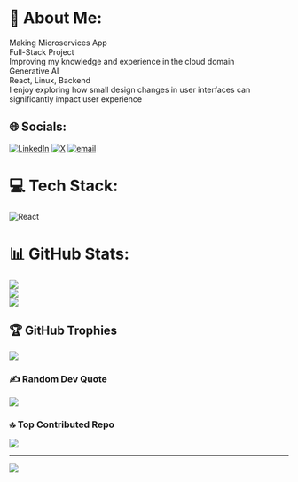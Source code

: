 # 💫 About Me:
Making Microservices App<br>Full-Stack Project<br>Improving my knowledge and experience in the cloud domain<br>Generative AI<br>React, Linux, Backend<br>I enjoy exploring how small design changes in user interfaces can significantly impact user experience


## 🌐 Socials:
[![LinkedIn](https://img.shields.io/badge/LinkedIn-%230077B5.svg?logo=linkedin&logoColor=white)](https://linkedin.com/in/bharat-panigrahi) [![X](https://img.shields.io/badge/X-black.svg?logo=X&logoColor=white)](https://x.com/Bharat1056) [![email](https://img.shields.io/badge/Email-D14836?logo=gmail&logoColor=white)](mailto:bharatpanigrahi225@gmail.com) 

# 💻 Tech Stack:
![React](https://img.shields.io/badge/react-%2320232a.svg?style=for-the-badge&logo=react&logoColor=%2361DAFB)
# 📊 GitHub Stats:
![](https://github-readme-stats.vercel.app/api?username=Bharat1056&theme=prussian&hide_border=false&include_all_commits=true&count_private=true)<br/>
![](https://nirzak-streak-stats.vercel.app/?user=Bharat1056&theme=prussian&hide_border=false)<br/>
![](https://github-readme-stats.vercel.app/api/top-langs/?username=Bharat1056&theme=prussian&hide_border=false&include_all_commits=true&count_private=true&layout=compact)

## 🏆 GitHub Trophies
![](https://github-profile-trophy.vercel.app/?username=Bharat1056&theme=radical&no-frame=false&no-bg=false&margin-w=4)

### ✍️ Random Dev Quote
![](https://quotes-github-readme.vercel.app/api?type=horizontal&theme=radical)

### 🔝 Top Contributed Repo
![](https://github-contributor-stats.vercel.app/api?username=Bharat1056&limit=5&theme=dark&combine_all_yearly_contributions=true)

---
[![](https://visitcount.itsvg.in/api?id=Bharat1056&icon=0&color=0)](https://visitcount.itsvg.in)

<!-- Proudly created with GPRM ( https://gprm.itsvg.in ) -->
